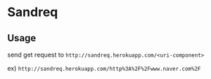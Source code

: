 Sandreq
=======

Usage
-----

send get request to `http://sandreq.herokuapp.com/<uri-component>`

ex) `http://sandreq.herokuapp.com/http%3A%2F%2Fwww.naver.com%2F`